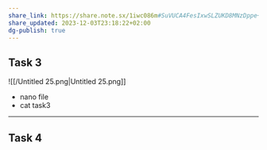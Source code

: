 ```yaml
---
share_link: https://share.note.sx/1iwc086m#SuVUCA4FesIxwSLZUKD8MNzDppe+ZVrlFYcvttmK4ro
share_updated: 2023-12-03T23:18:22+02:00
dg-publish: true
---
```

  

  

## Task 3

![[/Untitled 25.png|Untitled 25.png]]

- nano file
- cat task3

---

## Task 4